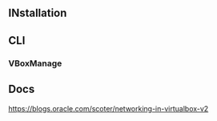 ## INstallation 

## CLI

### VBoxManage

## Docs
https://blogs.oracle.com/scoter/networking-in-virtualbox-v2
